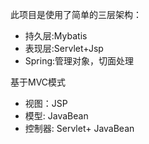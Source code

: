 此项目是使用了简单的三层架构：
- 持久层:Mybatis
- 表现层:Servlet+Jsp
- Spring:管理对象，切面处理

基于MVC模式
- 视图：JSP
- 模型: JavaBean
- 控制器: Servlet+ JavaBean